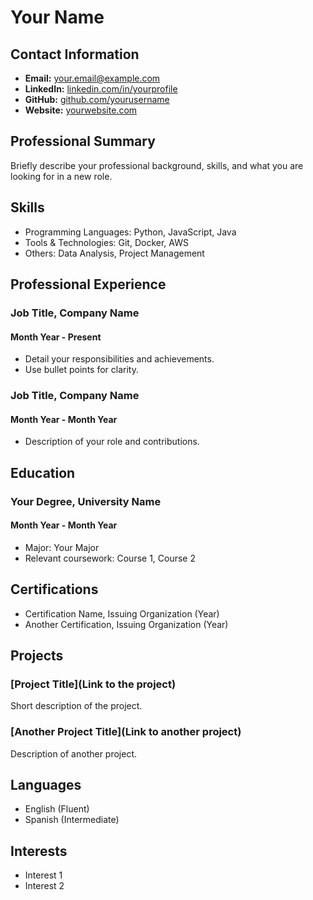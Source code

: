 # Your Name
## Contact Information
- **Email:** your.email@example.com
- **LinkedIn:** [linkedin.com/in/yourprofile](https://www.linkedin.com/in/yourprofile)
- **GitHub:** [github.com/yourusername](https://github.com/yourusername)
- **Website:** [yourwebsite.com](http://yourwebsite.com)

## Professional Summary
Briefly describe your professional background, skills, and what you are looking for in a new role.

## Skills
- Programming Languages: Python, JavaScript, Java
- Tools & Technologies: Git, Docker, AWS
- Others: Data Analysis, Project Management

## Professional Experience
### Job Title, Company Name
#### Month Year - Present
- Detail your responsibilities and achievements.
- Use bullet points for clarity.

### Job Title, Company Name
#### Month Year - Month Year
- Description of your role and contributions.

## Education
### Your Degree, University Name
#### Month Year - Month Year
- Major: Your Major
- Relevant coursework: Course 1, Course 2

## Certifications
- Certification Name, Issuing Organization (Year)
- Another Certification, Issuing Organization (Year)

## Projects
### [Project Title](Link to the project)
Short description of the project.

### [Another Project Title](Link to another project)
Description of another project.

## Languages
- English (Fluent)
- Spanish (Intermediate)

## Interests
- Interest 1
- Interest 2

